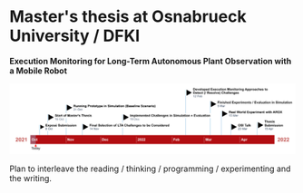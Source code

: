 # Master's thesis at Osnabrueck University / DFKI

**Execution Monitoring for Long-Term Autonomous Plant Observation with a Mobile Robot**

![](thesis/pics/work_program.png)

Plan to interleave the reading / thinking / programming / experimenting and the writing.
